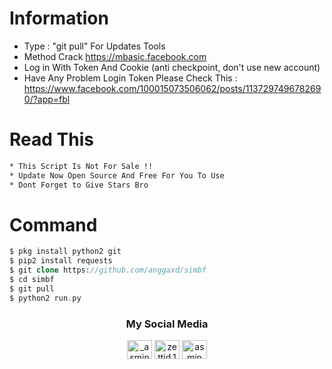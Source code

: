 # Information
* Type : "git pull" For Updates Tools
* Method Crack https://mbasic.facebook.com
* Log in With Token And Cookie (anti checkpoint, don't use new account)
* Have Any Problem Login Token Please Check This : https://www.facebook.com/100015073506062/posts/1137297496782690/?app=fbl

# Read This
```bash
* This Script Is Not For Sale !! 
* Update Now Open Source And Free For You To Use 
* Dont Forget to Give Stars Bro
```

# Command
```php
$ pkg install python2 git
$ pip2 install requests
$ git clone https://github.com/anggaxd/simbf
$ cd simbf
$ git pull
$ python2 run.py
```

<h3 align="center">My Social Media</h3>
<p align="center">
<a href="https://www.instagram.com/gaaarzxd" target="blank"><img align="center" src="https://cdn.jsdelivr.net/npm/simple-icons@3.0.1/icons/instagram.svg" alt="_asmin19" height="30" width="40" /></a>
<a href="https://www.facebook.com/gaaaarzxd" target="blank"><img align="center" src="https://cdn.jsdelivr.net/npm/simple-icons@3.0.1/icons/facebook.svg" alt="zettid.1" height="30" width="40" /></a>
<a href="https://m.youtube.com/channel/UCyRQesO6I0SgE2RbGfRPS7g" target="blank"><img align="center" src="https://cdn.jsdelivr.net/npm/simple-icons@3.0.1/icons/youtube.svg" alt="asmin dev" height="30" width="40" /></a>
</p>
